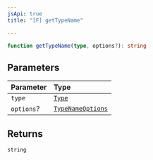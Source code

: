 ```yaml
---
jsApi: true
title: "[F] getTypeName"

---
```

```ts
function getTypeName(type, options?): string
```

## Parameters

| Parameter | Type |
| :------ | :------ |
| `type` | [`Type`](../type-aliases/Type.md) |
| `options`? | [`TypeNameOptions`](../interfaces/TypeNameOptions.md) |

## Returns

`string`
